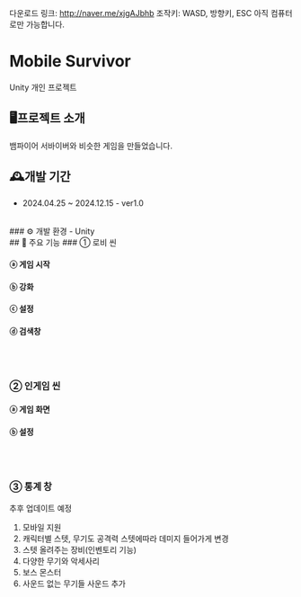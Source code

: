 다운로드 링크: <http://naver.me/xjgAJbhb>
조작키: WASD, 방향키, ESC
아직 컴퓨터로만 가능합니다.

# Mobile Survivor
Unity 개인 프로젝트
<br>
## 🖥프로젝트 소개
뱀파이어 서바이버와 비슷한 게임을 만들었습니다.
<br>
## 🕰개발 기간
- 2024.04.25 ~ 2024.12.15 - ver1.0
<br>
### ⚙ 개발 환경
- Unity
<br>
## 📌 주요 기능
### ① 로비 씬

#### ⓐ 게임 시작

#### ⓑ 강화

#### ⓒ 설정

#### ⓓ 검색창

<br><br>
### ② 인게임 씬

#### ⓐ 게임 화면

#### ⓑ 설정

<br><br>
### ③ 통계 창


추후 업데이트 예정
1. 모바일 지원
2. 캐릭터별 스텟, 무기도 공격력 스텟에따라 데미지 들어가게 변경
3. 스텟 올려주는 장비(인벤토리 기능)
4. 다양한 무기와 악세사리
6. 보스 몬스터
7. 사운드 없는 무기들 사운드 추가
